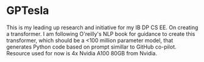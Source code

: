 # GPTesla
This is my leading up research and initiative for my IB DP CS EE. On creating a transformer. I am following O'reilly's NLP book for guidance to create this transformer, which should be a &lt;100 million parameter model, that generates Python code based on prompt simillar to GitHub co-pilot. Resource used for now is 4x Nvidia A100 80GB from Nvidia. 
